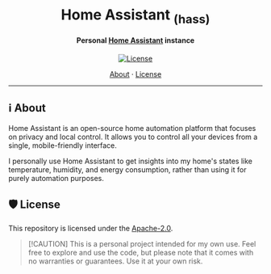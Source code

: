 <h1 align="center">
  Home Assistant <sub>(hass)</sub>
</h1>

<h4 align="center">Personal <a href="https://www.home-assistant.io/">Home Assistant</a> instance</h4>

<div align="center">

[![License](https://img.shields.io/badge/License-Apache_2.0-blue?logo=git\&logoColor=white\&logoWidth=20)](../../LICENSE)

<!-- trunk-ignore-begin(markdown-link-check/404) -->

<a href="#ℹ%EF%B8%8F-about">About</a> · <a href="#%EF%B8%8F-license">License</a>

<!-- trunk-ignore-end(markdown-link-check/404) -->

</div>

***

## ℹ️ About

Home Assistant is an open-source home automation platform that focuses on privacy and local control. It allows you to control all your devices from a single, mobile-friendly interface.

I personally use Home Assistant to get insights into my home's states like temperature, humidity, and energy consumption, rather than using it for purely automation purposes.

## 🛡️ License

This repository is licensed under the [Apache-2.0](../../LICENSE).

> \[!CAUTION]
> This is a personal project intended for my own use. Feel free to explore and use the code,
> but please note that it comes with no warranties or guarantees. Use it at your own risk.

